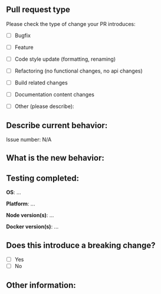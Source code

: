 ## Pull request type

Please check the type of change your PR introduces:
- [ ] Bugfix
- [ ] Feature
- [ ] Code style update (formatting, renaming)
- [ ] Refactoring (no functional changes, no api changes)
- [ ] Build related changes
- [ ] Documentation content changes
- [ ] Other (please describe): 


## Describe current behavior:
<!-- Descirbe current behavior or provide link to relevant issue(s) -->

Issue number: N/A


## What is the new behavior:
<!-- Describe the behvaior/changes added by this PR. -->


## Testing completed:
**OS**: ...

**Platform**: ...

**Node version(s)**: ...

**Docker version(s)**: ...


## Does this introduce a breaking change?

- [ ] Yes
- [ ] No

<!-- If yes, please describe the impact and cause of this change. -->


## Other information:
<!-- Please include any other relevant information (screenshots of before/after, etc.) -->